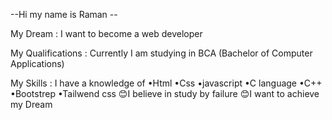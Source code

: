  --Hi my name is Raman --
 
 My Dream : I want to become a web developer 
 
 My Qualifications : Currently I am studying in BCA (Bachelor of Computer Applications)
 
 My Skills : I have a knowledge of 
 •Html 
 •Css
 •javascript 
 •C language 
 •C++
 •Bootstrep
  •Tailwend css
 😊I believe in study by failure 
 😊I want to achieve my Dream 
